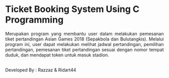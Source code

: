 # Ticket Booking System Using C Programming

<p align="justify">Merupakan program yang membantu user dalam melakukan pemesanan tiket pertandingan Asian Games 2018 (Sepakbola dan Bulutangkis). Melalui program ini, user dapat melakukan melihat jadwal pertandingan, pemilihan pertandingan, pemesanan tiket pertandingan sesuai dengan nomor tempat duduk, dan mendapat token untuk masuk stadion.</p>   

<br>Developed By : Razzaz & Ridart44</br>
